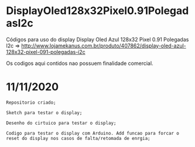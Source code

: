# DisplayOled128x32Pixel0.91PolegadasI2c
Códigos para uso do display Display Oled Azul 128x32 Pixel 0.91 Polegadas I2c => http://www.lojamekanus.com.br/produto/407862/display-oled-azul-128x32-pixel-091-polegadas-i2c

Os codigos aqui contidos nao possuem finalidade comercial. 

# 11/11/2020 
    Repositorio criado;
    
    Sketch para testar o display;
    
    Desenho do cirtuico para testar o display;
    
    Codigo para testar o display com Arduino. Add funcao para forcar o reset do display nos casos de falta/retomada de enrgia;


